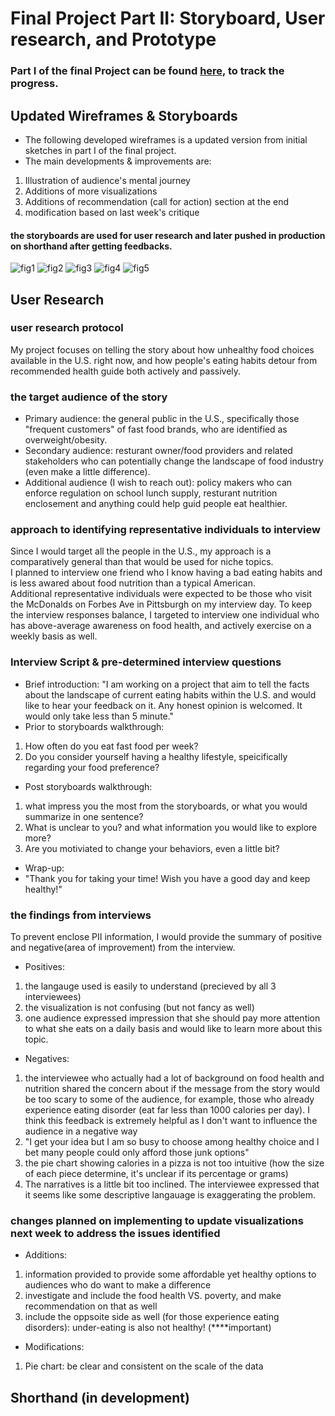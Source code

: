# Final Project Part II: Storyboard, User research, and Prototype
### Part I of the final Project can be found [here](https://ireneziyouli.github.io/data-visualization-portfolio/Final_project_idea), to track the progress.

## Updated Wireframes & Storyboards
- The following developed wireframes is a updated version from initial sketches in part I of the final project.
- The main developments & improvements are:
1. Illustration of audience's mental journey
2. Additions of more visualizations 
3. Additions of recommendation (call for action) section at the end
4. modification based on last week's critique

#### the storyboards are used for user research and later pushed in production on shorthand after getting feedbacks.
![fig1](/img/part2_1.jpg)
![fig2](/img/part2_2.jpg)
![fig3](/img/part2_3.jpg)
![fig4](/img/part2_4.jpg)
![fig5](/img/part2_5.jpg)

## User Research
### user research protocol
My project focuses on telling the story about how unhealthy food choices available in the U.S. right now, and how people's eating habits detour from recommended health guide both actively and passively.
### the target audience of the story
- Primary audience: the general public in the U.S., specifically those "frequent customers" of fast food brands, who are identified as overweight/obesity.
- Secondary audience: resturant owner/food providers and related stakeholders who can potentially change the landscape of food industry (even make a little difference).
- Additional audience (I wish to reach out): policy makers who can enforce regulation on school lunch supply, resturant nutrition enclosement and anything could help guid people eat healthier.

### approach to identifying representative individuals to interview
Since I would target all the people in the U.S., my approach is a comparatively general than that would be used for niche topics. <br/>
I planned to interview one friend who I know having a bad eating habits and is less awared about food nutrition than a typical American.   
Additional representative individuals were expected to be those who visit the McDonalds on Forbes Ave in Pittsburgh on my interview day.
To keep the interview responses balance, I targeted to interview one individual who has above-average awareness on food health, and actively exercise on a weekly basis as well. 
### Interview Script & pre-determined interview questions
- Brief introduction:
"I am working on a project that aim to tell the facts about the landscape of current eating habits within the U.S. and would like to hear your feedback on it. Any honest opinion is welcomed. It would only take less than 5 minute."
- Prior to storyboards walkthrough:
1. How often do you eat fast food per week? 
2. Do you consider yourself having a healthy lifestyle, speicifically regarding your food preference?
- Post storyboards walkthrough:
1. what impress you the most from the storyboards, or what you would summarize in one sentence?
2. What is unclear to you? and what information you would like to explore more?
3. Are you motiviated to change your behaviors, even a little bit?
- Wrap-up:
- "Thank you for taking your time! Wish you have a good day and keep healthy!"
### the findings from interviews
To prevent enclose PII information, I would provide the summary of positive and negative(area of improvement) from the interview.
- Positives:
1. the langauge used is easily to understand (precieved by all 3 interviewees)
2. the visualization is not confusing (but not fancy as well)
3. one audience expressed impression that she should pay more attention to what she eats on a daily basis and would like to learn more about this topic. 
- Negatives:
1. the interviewee who actually had a lot of background on food health and nutrition shared the concern about if the message from the story would be too scary to some of the audience, for example, those who already experience eating disorder (eat far less than 1000 calories per day). I think this feedback is extremely helpful as I don't want to influence the audience in a negative way
2. "I get your idea but I am so busy to choose among healthy choice and I bet many people could only afford those junk options"
3. the pie chart showing calories in a pizza is not too intuitive (how the size of each piece determine, it's unclear if its percentage or grams)
4. The narratives is a little bit too inclined. The interviewee expressed that it seems like some descriptive langauage is exaggerating the problem.

### changes planned on implementing to update visualizations next week to address the issues identified
- Additions:
1. information provided to provide some affordable yet healthy options to audiences who do want to make a difference
2. investigate and include the food health VS. poverty, and make recommendation on that as well
3. include the oppsoite side as well (for those experience eating disorders): under-eating is also not healthy! (****important)
- Modifications:
1. Pie chart: be clear and consistent on the scale of the data


## Shorthand (in development)
<script src="https://carnegiemellon.shorthandstories.com/how-healthy-we-are-right-now/embed.js"></script>

